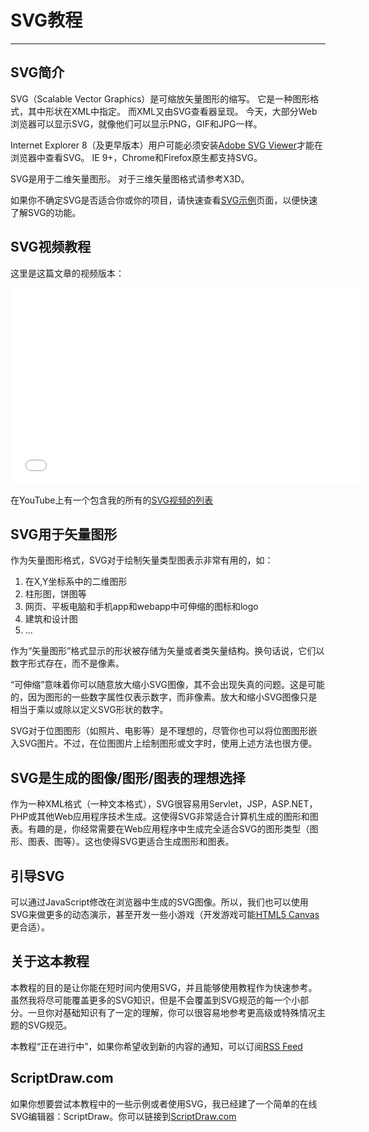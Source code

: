 # SVG教程
***
## SVG简介
SVG（Scalable Vector Graphics）是可缩放矢量图形的缩写。 它是一种图形格式，其中形状在XML中指定。 而XML又由SVG查看器呈现。 今天，大部分Web浏览器可以显示SVG，就像他们可以显示PNG，GIF和JPG一样。

Internet Explorer 8（及更早版本）用户可能必须安装[Adobe SVG Viewer](http://www.adobe.com/svg/viewer/install/)才能在浏览器中查看SVG。 IE 9+，Chrome和Firefox原生都支持SVG。

SVG是用于二维矢量图形。 对于三维矢量图格式请参考X3D。

如果你不确定SVG是否适合你或你的项目，请快速查看[SVG示例](2.SVG示例.md)页面，以便快速了解SVG的功能。

## SVG视频教程

这里是这篇文章的视频版本：

<iframe width="560" height="315" src="//www.youtube.com/embed/PQxtlY19kto?list=PLL8woMHwr36F2tCFnWTbVBQAGQ6nTcXOO" frameborder="0" allowfullscreen=""></iframe>

在YouTube上有一个包含我的所有的[SVG视频的列表](https://www.youtube.com/playlist?list=PLL8woMHwr36F2tCFnWTbVBQAGQ6nTcXOO)

## SVG用于矢量图形

作为矢量图形格式，SVG对于绘制矢量类型图表示非常有用的，如：

1. 在X,Y坐标系中的二维图形
2. 柱形图，饼图等
3. 网页、平板电脑和手机app和webapp中可伸缩的图标和logo
4. 建筑和设计图
5. ...

作为“矢量图形”格式显示的形状被存储为矢量或者类矢量结构。换句话说，它们以数字形式存在，而不是像素。

“可伸缩”意味着你可以随意放大缩小SVG图像，其不会出现失真的问题。这是可能的，因为图形的一些数字属性仅表示数字，而非像素。放大和缩小SVG图像只是相当于乘以或除以定义SVG形状的数字。

SVG对于位图图形（如照片、电影等）是不理想的，尽管你也可以将位图图形嵌入SVG图片。不过，在位图图片上绘制图形或文字时，使用上述方法也很方便。

## SVG是生成的图像/图形/图表的理想选择

作为一种XML格式（一种文本格式），SVG很容易用Servlet，JSP，ASP.NET，PHP或其他Web应用程序技术生成。这使得SVG非常适合计算机生成的图形和图表。有趣的是，你经常需要在Web应用程序中生成完全适合SVG的图形类型（图形、图表、图等）。这也使得SVG更适合生成图形和图表。

## 引导SVG

可以通过JavaScript修改在浏览器中生成的SVG图像。所以，我们也可以使用SVG来做更多的动态演示，甚至开发一些小游戏（开发游戏可能[HTML5 Canvas](http://tutorials.jenkov.com/html5-canvas/index.html)更合适）。

## 关于这本教程

本教程的目的是让你能在短时间内使用SVG，并且能够使用教程作为快速参考。虽然我将尽可能覆盖更多的SVG知识，但是不会覆盖到SVG规范的每一个小部分。一旦你对基础知识有了一定的理解，你可以很容易地参考更高级或特殊情况主题的SVG规范。

本教程“正在进行中”，如果你希望收到新的内容的通知，可以订阅[RSS Feed](http://feeds.feedburner.com/jenkov-com)

## ScriptDraw.com

如果你想要尝试本教程中的一些示例或者使用SVG，我已经建了一个简单的在线SVG编辑器：ScriptDraw。你可以链接到[ScriptDraw.com](ScriptDraw.com)

